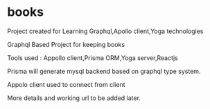 # books

Project created for Learning Graphql,Apollo client,Yoga technologies


Graphql Based Project for keeping books

Tools used : Appollo client,Prisma ORM,Yoga server,Reactjs

Prisma will generate mysql backend based on graphql type system.

Appolo client used to connect from client

More details and working url to be added later.

